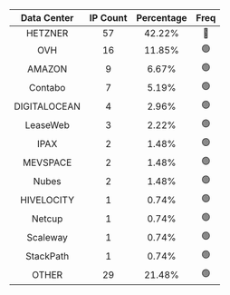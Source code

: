 | Data Center | IP Count | Percentage | Freq |
|:------------:|:--------:|:-----------:|:-----:|
| HETZNER | 57 | 42.22% | 🔴 |
| OVH | 16 | 11.85% | 🟢 |
| AMAZON | 9 | 6.67% | 🟢 |
| Contabo | 7 | 5.19% | 🟢 |
| DIGITALOCEAN | 4 | 2.96% | 🟢 |
| LeaseWeb | 3 | 2.22% | 🟢 |
| IPAX | 2 | 1.48% | 🟢 |
| MEVSPACE | 2 | 1.48% | 🟢 |
| Nubes | 2 | 1.48% | 🟢 |
| HIVELOCITY | 1 | 0.74% | 🟢 |
| Netcup | 1 | 0.74% | 🟢 |
| Scaleway | 1 | 0.74% | 🟢 |
| StackPath | 1 | 0.74% | 🟢 |
| OTHER | 29 | 21.48% | 🟢 |